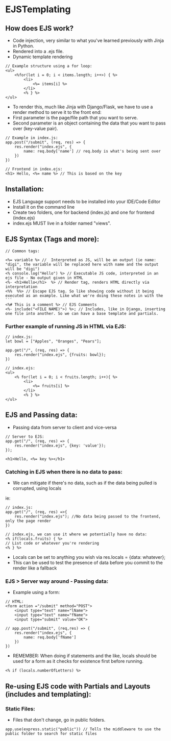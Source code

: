 # EJSTemplating

## How does EJS work?

- Code injection, very similar to what you've learned previously with Jinja in Python.
- Rendered into a .ejs file.
- Dynamic template rendering

```
// Example structure using a for loop:
<ul>
    <%for(let i = 0; i < items.length; i++>) { %>
        <li>
            <%= items[i] %>
        </li>
        <% } %>
</ul>
```

- To render this, much like Jinja with Django/Flask, we have to use a render method to serve it to the front end:
- First parameter is the page/file path that you want to serve.
- Second parameter is an object containing the data that you want to pass over (key-value pair).

```
// Example in index.js:
app.post("/submit", (req, res) => {
    res.render("index.ejs", {
        name: req.body['name'] // req.body is what's being sent over
    })
})

// Frontend in index.ejs:
<h1> Hello, <%= name %> // This is based on the key
```

## Installation:

- EJS Language support needs to be installed into your IDE/Code Editor
- Install it on the command line
- Create two folders, one for backend (index.js) and one for frontend (index.ejs)
- index.ejs MUST live in a folder named "views".

## EJS Syntax (Tags and more):

````
// Common tags:

<%= variable %> //  Interpreted as JS, will be an output (ie name: "digi", the variable will be replaced here with name and the output will be "digi")
<% console.log("Hello") %> // Executable JS code, interpreted in an ejs file - No output given in HTML
<%- <h1>Hello</h1>  %> // Render tag, renders HTML directly via interpretation
<%%  %%> // Escape EJS tag. So like showing code without it being executed as an example. Like what we're doing these notes in with the ```
<%# This is a comment %> // EJS Comments
<%- include("<FILE NAME)">) %>; // Includes, like in Django, inserting one file into another. So we can have a base template and partials.

````

### Further example of running JS in HTML via EJS:

```
// index.js:
let bowl = ["Apples", "Oranges", "Pears"];

app.get("/", (req, res) => {
    res.render("index.ejs", {fruits: bowl});
})

// index.ejs:
<ul>
    <% for(let i = 0; i < fruits.length; i++){ %>
        <li>
            <%= fruits[i] %>
        </li>
        <% } %>
</ul>
```

## EJS and Passing data:

- Passing data from server to client and vice-versa

```
// Server to EJS:
app.get("/", (req, res) => {
    res.render("index.ejs", {key: 'value'});
});

<h1>Hello, <%= key %></h1>
```

### Catching in EJS when there is no data to pass:

- We can mitigate if there's no data, such as if the data being pulled is corrupted, using locals

ie:

```
// index.js:
app.get("/", (req, res) =>{
    res.render("index.ejs"); //No data being passed to the frontend, only the page render
})

// index.ejs, we can use it where we potentially have no data:
<% if(locals.fruits) { %>
// List code or whatever you're rendering
<% } %>
```

- Locals can be set to anything you wish via res.locals = {data: whatever};
- This can be used to test the presence of data before you commit to the render like a fallback

### EJS > Server way around - Passing data:

- Example using a form:

```
// HTML:
<form action ="/submit" method="POST">
    <input type="text" name="lName">
    <input type="text" name="fName">
    <input type="submit" value="OK">

// app.post("/submit", (req,res) => {
    res.render("index.ejs", {
        name: req.body['fName']
    })
})

```

- REMEMBER: When doing if statements and the like, locals should be used for a form as it checks for existence first before running.

```
<% if (locals.numberOfLetters) %>
```

## Re-using EJS code with Partials and Layouts (includes and templating):

### Static Files:

- Files that don't change, go in public folders.

```
app.use(express.static("public")) // Tells the middleware to use the public folder to search for static files
```
